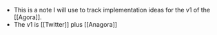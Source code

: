- This is a note I will use to track implementation ideas for the v1 of the [[Agora]].
- The v1 is [[Twitter]] plus [[Anagora]]
